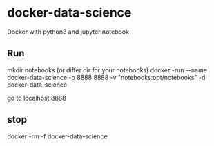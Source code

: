 # docker-data-science
Docker with python3 and jupyter notebook

## Run 
mkdir notebooks (or differ dir for your notebooks)
docker -run --name docker-data-science -p 8888:8888 -v "notebooks:opt/notebooks" -d docker-data-science

go to localhost:8888

## stop
docker -rm -f docker-data-science
